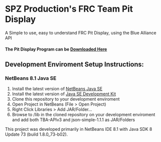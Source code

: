# SPZ Production's FRC Team Pit Display
A Simple to use, easy to understand FRC Pit Display, using the Blue Alliance API
#### The Pit Display Program can be [Downloaded Here](https://github.com/SPZProductions/FRC-Pit-Display/releases)

## Development Enviroment Setup Instructions:
### NetBeans 8.1 Java SE
1. Install the latest version of [NetBeans Java SE](https://netbeans.org/downloads/)
1. Install the latest version of [Java SE Development Kit](http://www.oracle.com/technetwork/java/javase/downloads/jdk8-downloads-2133151.html)
1. Clone this repository to your development enviroment
1. Open Project in NetBeans (File > Open Project)
1. Right Click Libraries > Add JAR/Folder...
1. Browse to /lib in the cloned repository on your development enviroment and add both TBA-APIv3 and json-simple-1.1.1 as JAR/Folders

This project was developed primarily in NetBeans IDE 8.1 with Java SDK 8 Update 73 (build 1.8.0_73-b02).

